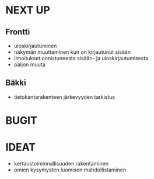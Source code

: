 # NEXT UP

## Frontti

- uloskirjautuminen
- näkymän muuttaminen kun on kirjautunut sisään
- ilmoitukset onnistuneesta sisään- ja uloskirjautumisesta
- paljon muuta

## Bäkki
- tietokantarakenteen järkevyyden tarkistus

# BUGIT

# IDEAT
- kertaustoiminnallisuuden rakentaminen 
-  omien kysymysten luomisen mahdollistaminen
